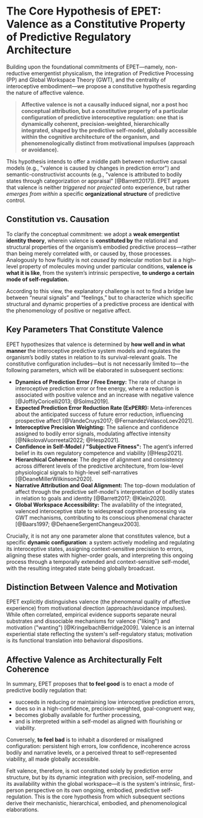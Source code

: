 # The Core Hypothesis of EPET: Valence as a Constitutive Property of Predictive Regulatory Architecture

Building upon the foundational commitments of EPET—namely, non-reductive emergentist physicalism, the integration of Predictive Processing (PP) and Global Workspace Theory (GWT), and the centrality of interoceptive embodiment—we propose a constitutive hypothesis regarding the nature of affective valence.

> **Affective valence is not a causally induced signal, nor a post hoc conceptual attribution, but a constitutive property of a particular configuration of predictive interoceptive regulation: one that is dynamically coherent, precision-weighted, hierarchically integrated, shaped by the predictive self-model, globally accessible within the cognitive architecture of the organism, and phenomenologically distinct from motivational impulses (approach or avoidance).**

This hypothesis intends to offer a middle path between reductive causal models (e.g., "valence is caused by changes in prediction error") and semantic-constructivist accounts (e.g., "valence is attributed to bodily states through categorization or appraisal" [@Barrett2017]). EPET argues that valence is neither *triggered* nor *projected* onto experience, but rather *emerges from within* a specific **organizational structure** of predictive control.

## Constitution vs. Causation

To clarify the conceptual commitment: we adopt a **weak emergentist identity theory**, wherein valence is **constituted by** the relational and structural properties of the organism’s embodied predictive process—rather than being merely correlated with, or caused by, those processes. Analogously to how fluidity is not *caused by* molecular motion but *is* a high-level property of molecules moving under particular conditions, **valence is what it is like**, from the system’s intrinsic perspective, **to undergo a certain mode of self-regulation.**

According to this view, the explanatory challenge is not to find a bridge law between “neural signals” and “feelings,” but to characterize which specific structural and dynamic properties of a predictive process are identical with the phenomenology of positive or negative affect.

## Key Parameters That Constitute Valence

EPET hypothesizes that valence is determined by **how well and in what manner** the interoceptive predictive system models and regulates the organism’s bodily states in relation to its survival-relevant goals. The constitutive configuration includes—but is not necessarily limited to—the following parameters, which will be elaborated in subsequent sections:

*   **Dynamics of Prediction Error / Free Energy:** The rate of change in interoceptive prediction error or free energy, where a reduction is associated with positive valence and an increase with negative valence [@JoffilyCoricelli2013; @Solms2019].
*   **Expected Prediction Error Reduction Rate (ExPERR):** Meta-inferences about the anticipated success of future error reduction, influencing prospective affect [@VandeCruys2017; @FernandezVelascoLoev2021].
*   **Interoceptive Precision Weighting:** The salience and confidence assigned to bodily error signals, modulating affective intensity [@NikolovaVuorreetal2022; @Hesp2021].
*   **Confidence in Self-Model / "Subjective Fitness":** The agent’s inferred belief in its own regulatory competence and viability [@Hesp2021].
*   **Hierarchical Coherence:** The degree of alignment and consistency across different levels of the predictive architecture, from low-level physiological signals to high-level self-narratives [@DeaneMillerWilkinson2020].
*   **Narrative Attribution and Goal Alignment:** The top-down modulation of affect through the predictive self-model's interpretation of bodily states in relation to goals and identity [@Barrett2017; @Klein2020].
*   **Global Workspace Accessibility:** The availability of the integrated, valenced interoceptive state to widespread cognitive processing via GWT mechanisms, contributing to its conscious phenomenal character [@Baars1997; @DehaeneSergentChangeux2003].

Crucially, it is not any one parameter alone that constitutes valence, but a specific **dynamic configuration**: a system actively modeling and regulating its interoceptive states, assigning context-sensitive precision to errors, aligning these states with higher-order goals, and interpreting this ongoing process through a temporally extended and context-sensitive self-model, with the resulting integrated state being globally broadcast.

## Distinction Between Valence and Motivation

EPET explicitly distinguishes valence (the phenomenal quality of affective experience) from motivational direction (approach/avoidance impulses). While often correlated, empirical evidence supports separate neural substrates and dissociable mechanisms for valence ("liking") and motivation ("wanting") [@KringelbachBerridge2009]. Valence is an internal experiential state reflecting the system's self-regulatory status; motivation is its functional translation into behavioral dispositions.

## Affective Valence as Architecturally Felt Coherence

In summary, EPET proposes that **to feel good** is to enact a mode of predictive bodily regulation that:

*   succeeds in reducing or maintaining low interoceptive prediction errors,
*   does so in a high-confidence, precision-weighted, goal-congruent way,
*   becomes globally available for further processing,
*   and is interpreted within a self-model as aligned with flourishing or viability.

Conversely, **to feel bad** is to inhabit a disordered or misaligned configuration: persistent high errors, low confidence, incoherence across bodily and narrative levels, or a perceived threat to self-represented viability, all made globally accessible.

Felt valence, therefore, is not constituted solely by prediction error structure, but by its dynamic integration with precision, self-modeling, and its availability within the global workspace—it is the system's intrinsic, first-person perspective on its own ongoing, embodied, predictive self-regulation. This is the core hypothesis from which subsequent sections derive their mechanistic, hierarchical, embodied, and phenomenological elaborations.